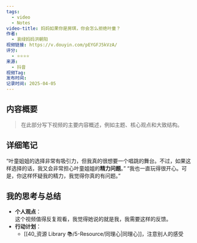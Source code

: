 ```yaml
---
tags:
  - video
  - Notes
video-title: 妈妈如果你是房琪，你会怎么拒绝叶童？
作者:
  - 哀绿妈妈洪朝阳
视频链接: https://v.douyin.com/pEYGFJ5kVzA/
评分:
  - ⭐⭐⭐⭐
来源:
  - 抖音
视频Tag: 
发布时间: 
记录时间: 2025-04-05
---
```


## 内容概要
> 在此部分写下视频的主要内容概述，例如主题、核心观点和大致结构。

## 详细笔记

“叶童姐姐的选择非常有吸引力，但我真的很想要一个唱跳的舞台。不过，如果这样选择的话，我又会非常担心叶童姐姐的**精力问题**。”
“我也一直玩得很开心。可是，你这样怀疑我的精力，我觉得你真的有问题。”



## 我的思考与总结
- **个人观点**：  
这个视频值得反复观看，我觉得她说的就是我，我需要这样的反馈。
- **行动计划**：  
	- [[40_资源 Library 📚/5-Resource/同理心|同理心]]，注意别人的感受

